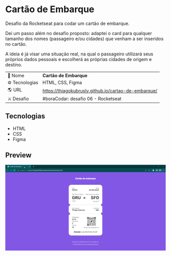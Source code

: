 # Cartão de Embarque

<p>Desafio da Rocketseat para codar um cartão de embarque.</p>
<p>Dei um passo além no desafio proposto: adaptei o card para qualquer tamanho dos nomes (passageiro e/ou cidades) que venham a ser inseridos no cartão.</p>
<p>A ideia é já visar uma situação real, na qual o passageiro utilizará seus próprios dados pessoais e escolherá as próprias cidades de origem e destino.</p>


|||
| -------------  | --- |
| :bookmark: Nome        | **Cartão de Embarque**
| :gear: Tecnologias | HTML, CSS, Figma
| :earth_americas: URL         | https://thiagokubrusly.github.io/cartao-de-embarque/
| :crossed_swords: Desafio     | #boraCodar: desafio 06 - Rocketseat

## Tecnologias

- HTML
- CSS 
- Figma

## Preview

<!-- Inserir imagem com a #vitrinedev ao final do link -->
![](https://github.com/thiagokubrusly/cartao-de-embarque/blob/main/boardcardGif.gif?raw=true)
